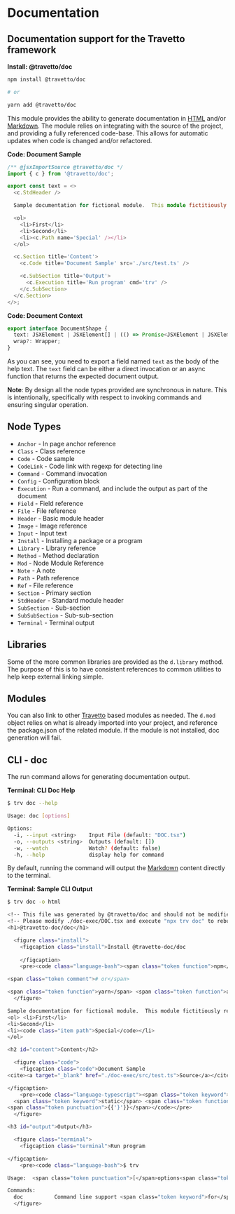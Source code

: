 <!-- This file was generated by @travetto/doc and should not be modified directly -->
<!-- Please modify https://github.com/travetto/travetto/tree/main/module/doc/DOC.tsx and execute "npx trv doc" to rebuild -->
# Documentation

## Documentation support for the Travetto framework

**Install: @travetto/doc**
```bash
npm install @travetto/doc

# or

yarn add @travetto/doc
```

This module provides the ability to generate documentation in [HTML](https://en.wikipedia.org/wiki/HTML) and/or [Markdown](https://en.wikipedia.org/wiki/Markdown).  The module relies on integrating with the source of the project, and providing a fully referenced code-base.  This allows for automatic updates when code is changed and/or refactored.

**Code: Document Sample**
```typescript
/** @jsxImportSource @travetto/doc */
import { c } from '@travetto/doc';

export const text = <>
  <c.StdHeader />

  Sample documentation for fictional module.  This module fictitiously relies upon <c.Mod name='Cache' /> functionality.

  <ol>
    <li>First</li>
    <li>Second</li>
    <li><c.Path name='Special' /></li>
  </ol>

  <c.Section title='Content'>
    <c.Code title='Document Sample' src='./src/test.ts' />

    <c.SubSection title='Output'>
      <c.Execution title='Run program' cmd='trv' />
    </c.SubSection>
  </c.Section>
</>;
```

**Code: Document Context**
```typescript
export interface DocumentShape {
  text: JSXElement | JSXElement[] | (() => Promise<JSXElement | JSXElement[]>);
  wrap?: Wrapper;
}
```

As you can see, you need to export a field named `text` as the body of the help text. The `text` field can be either a direct invocation or an async function that returns the expected document output.

**Note**: By design all the node types provided are synchronous in nature.  This is intentionally, specifically with respect to invoking commands and ensuring singular operation.

## Node Types

   *  `Anchor` - In page anchor reference
   *  `Class` - Class reference
   *  `Code` - Code sample
   *  `CodeLink` - Code link with regexp for detecting line
   *  `Command` - Command invocation
   *  `Config` - Configuration block
   *  `Execution` - Run a command, and include the output as part of the document
   *  `Field` - Field reference
   *  `File` - File reference
   *  `Header` - Basic module header
   *  `Image` - Image reference
   *  `Input` - Input text
   *  `Install` - Installing a package or a program
   *  `Library` - Library reference
   *  `Method` - Method declaration
   *  `Mod` - Node Module Reference
   *  `Note` - A note
   *  `Path` - Path reference
   *  `Ref` - File reference
   *  `Section` - Primary section
   *  `StdHeader` - Standard module header
   *  `SubSection` - Sub-section
   *  `SubSubSection` - Sub-sub-section
   *  `Terminal` - Terminal output

## Libraries
Some of the more common libraries are provided as the `d.library` method.  The purpose of this is to have consistent references to common utilities to help keep external linking simple.

## Modules
You can also link to other [Travetto](https://travetto.dev) based modules as needed.  The `d.mod` object relies on what is already imported into your project, and reference the package.json of the related module. If the module is not installed, doc generation will fail.

## CLI - doc
The run command allows for generating documentation output.

**Terminal: CLI Doc Help**
```bash
$ trv doc --help

Usage: doc [options]

Options:
  -i, --input <string>    Input File (default: "DOC.tsx")
  -o, --outputs <string>  Outputs (default: [])
  -w, --watch             Watch? (default: false)
  -h, --help              display help for command
```

By default, running the command will output the [Markdown](https://en.wikipedia.org/wiki/Markdown) content directly to the terminal.

**Terminal: Sample CLI Output**
```bash
$ trv doc -o html

<!-- This file was generated by @travetto/doc and should not be modified directly -->
<!-- Please modify ./doc-exec/DOC.tsx and execute "npx trv doc" to rebuild -->
<h1>@travetto-doc/doc</h1>

  <figure class="install">
    <figcaption class="install">Install @travetto-doc/doc
    
    </figcaption>
    <pre><code class="language-bash"><span class="token function">npm</span> <span class="token function">install</span> @travetto-doc/doc

<span class="token comment"># or</span>

<span class="token function">yarn</span> <span class="token function">add</span> @travetto-doc/doc</code></pre>
  </figure>

Sample documentation for fictional module.  This module fictitiously relies upon <a class="module-link" href="https://github.com/travetto/travetto/tree/main/module/cache" title="Caching functionality with decorators for declarative use.">Caching</a> functionality.
<ol> <li>First</li>
<li>Second</li>
<li><code class="item path">Special</code></li>
</ol>

<h2 id="content">Content</h2>

  <figure class="code">
    <figcaption class="code">Document Sample
<cite><a target="_blank" href="./doc-exec/src/test.ts">Source</a></cite>

</figcaption>
    <pre><code class="language-typescript"><span class="token keyword">class</span> <span class="token class-name">TestFile</span> <span class="token punctuation">{{'{'}}</span>
  <span class="token keyword">static</span> <span class="token function">method</span><span class="token punctuation">(</span><span class="token punctuation">)</span><span class="token operator">:</span> <span class="token keyword">void</span> <span class="token punctuation">{{'{'}}</span> <span class="token punctuation">{{'}'}}</span>
<span class="token punctuation">{{'}'}}</span></code></pre>
  </figure>

<h3 id="output">Output</h3>

  <figure class="terminal">
    <figcaption class="terminal">Run program

</figcaption>
    <pre><code class="language-bash">$ trv

Usage:  <span class="token punctuation">[</span>options<span class="token punctuation">]</span> <span class="token punctuation">[</span>command<span class="token punctuation">]</span>

Commands:
  doc          Command line support <span class="token keyword">for</span> generating module docs.</code></pre>
  </figure>
```
